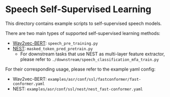 # Speech Self-Supervised Learning

This directory contains example scripts to self-supervised speech models. 

There are two main types of supported self-supervised learning methods:
- [Wav2vec-BERT](https://arxiv.org/abs/2108.06209): `speech_pre_training.py`
- [NEST](https://arxiv.org/abs/2408.13106): `masked_token_pred_pretrain.py`
    - For downstream tasks that use NEST as multi-layer feature extractor, please refer to `./downstream/speech_classification_mfa_train.py`


For their corresponding usage, please refer to the example yaml config:
- Wav2vec-BERT: `examples/asr/conf/ssl/fastconformer/fast-conformer.yaml`
- NEST: `examples/asr/conf/ssl/nest/nest_fast-conformer.yaml`


